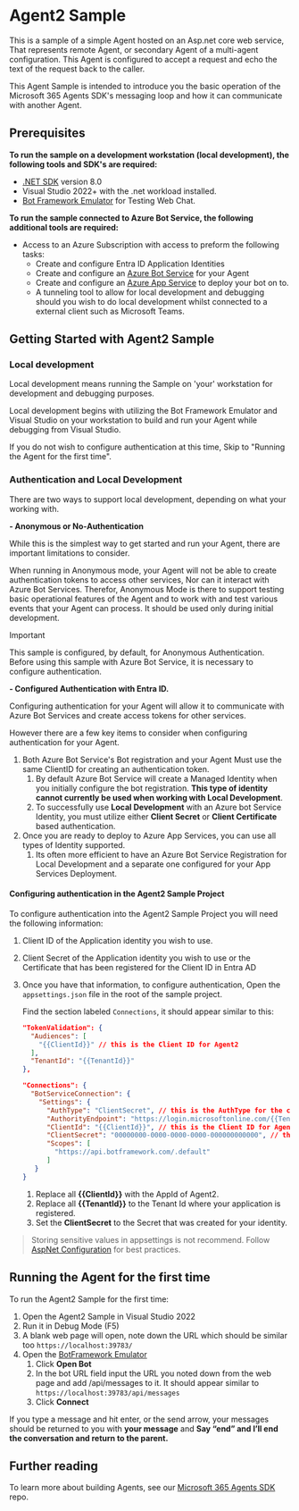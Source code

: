 ﻿# Agent2 Sample

This is a sample of a simple Agent hosted on an Asp.net core web service, That represents remote Agent, or secondary Agent of a multi-agent configuration.  This Agent is configured to accept a request and echo the text of the request back to the caller.

This Agent Sample is intended to introduce you the basic operation of the Microsoft 365 Agents SDK's messaging loop and how it can communicate with another Agent.

## Prerequisites

**To run the sample on a development workstation (local development), the following tools and SDK's are required:**

- [.NET SDK](https://dotnet.microsoft.com/download) version 8.0
- Visual Studio 2022+ with the .net workload installed.
- [Bot Framework Emulator](https://github.com/Microsoft/BotFramework-Emulator/releases) for Testing Web Chat.

**To run the sample connected to Azure Bot Service, the following additional tools are required:**

- Access to an Azure Subscription with access to preform the following tasks:
    - Create and configure Entra ID Application Identities
    - Create and configure an [Azure Bot Service](https://aka.ms/AgentsSDK-CreateBot) for your Agent
    - Create and configure an [Azure App Service](https://learn.microsoft.com/azure/app-service/) to deploy your bot on to.
    - A tunneling tool to allow for local development and debugging should you wish to do local development whilst connected to a external client such as Microsoft Teams.

## Getting Started with Agent2 Sample

### Local development

Local development means running the Sample on 'your' workstation for development and debugging purposes.

Local development begins with utilizing the Bot Framework Emulator and Visual Studio on your workstation to build and run your Agent while debugging from Visual Studio.

If you do not wish to configure authentication at this time, Skip to "Running the Agent for the first time".

### Authentication and Local Development

There are two ways to support local development, depending on what your working with.

**- Anonymous or No-Authentication**

While this is the simplest way to get started and run your Agent, there are important limitations to consider.

When running in Anonymous mode, your Agent will not be able to create authentication tokens to access other services, Nor can it interact with Azure Bot Services. Therefor, Anonymous Mode is there to support testing basic operational features of the Agent and to work with and test various events that your Agent can process. It should be used only during initial development.

> [!IMPORTANT]
> This sample is configured, by default, for Anonymous Authentication. Before using this sample with Azure Bot Service, it is necessary to configure authentication.

**- Configured Authentication with Entra ID.**

Configuring authentication for your Agent will allow it to communicate with Azure Bot Services and create access tokens for other services.

However there are a few key items to consider when configuring authentication for your Agent.

1. Both Azure Bot Service's Bot registration and your Agent Must use the same ClientID for creating an authentication token.
    1. By default Azure Bot Service will create a Managed Identity when you initially configure the bot registration.  **This type of identity cannot currently be used when working with Local Development**.
    1. To successfully use **Local Development** with an Azure bot Service Identity, you must utilize either **Client Secret** or **Client Certificate** based authentication.
1. Once you are ready to deploy to Azure App Services, you can use all types of Identity supported.
    1. Its often more efficient to have an Azure Bot Service Registration for Local Development and a separate one configured for your App Services Deployment.

#### Configuring authentication in the Agent2 Sample Project

To configure authentication into the Agent2 Sample Project you will need the following information:

1. Client ID of the Application identity you wish to use.
1. Client Secret of the Application identity you wish to use or the Certificate that has been registered for the Client ID in Entra AD

1. Once you have that information, to configure authentication, Open the `appsettings.json` file in the root of the sample project.

   Find the section labeled `Connections`,  it should appear similar to this:

   ```json
   "TokenValidation": {
     "Audiences": [
       "{{ClientId}}" // this is the Client ID for Agent2
     ],
     "TenantId": "{{TenantId}}"
   },

   "Connections": {
     "BotServiceConnection": {
       "Settings": {
         "AuthType": "ClientSecret", // this is the AuthType for the connection, valid values can be found in Microsoft.Agents.Authentication.Msal.Model.AuthTypes.  The default is ClientSecret.
         "AuthorityEndpoint": "https://login.microsoftonline.com/{{TenantId}}",
         "ClientId": "{{ClientId}}", // this is the Client ID for Agent2
         "ClientSecret": "00000000-0000-0000-0000-000000000000", // this is the Client Secret used for the connection.
         "Scopes": [
           "https://api.botframework.com/.default"
         ]
      }
   }
   ```
    
   1. Replace all **{{ClientId}}** with the AppId of Agent2.
   1. Replace all **{{TenantId}}** to the Tenant Id where your application is registered.
   1. Set the **ClientSecret** to the Secret that was created for your identity.

> Storing sensitive values in appsettings is not recommend.  Follow [AspNet Configuration](https://learn.microsoft.com/en-us/aspnet/core/fundamentals/configuration/?view=aspnetcore-9.0) for best practices.

## Running the Agent for the first time

To run the Agent2 Sample for the first time:

1. Open the Agent2 Sample in Visual Studio 2022
1. Run it in Debug Mode (F5)
1. A blank web page will open, note down the URL which should be similar too `https://localhost:39783/`
1. Open the [BotFramework Emulator](https://github.com/Microsoft/BotFramework-Emulator/releases)
    1. Click **Open Bot**
    1. In the bot URL field input the URL you noted down from the web page and add /api/messages to it. It should appear similar to `https://localhost:39783/api/messages`
    1. Click **Connect**

If you type a message and hit enter, or the send arrow, your messages should be returned to you with **your message** and **Say “end” and I’ll end the conversation and return to the parent.**

## Further reading
To learn more about building Agents, see our [Microsoft 365 Agents SDK](https://github.com/microsoft/agents) repo.